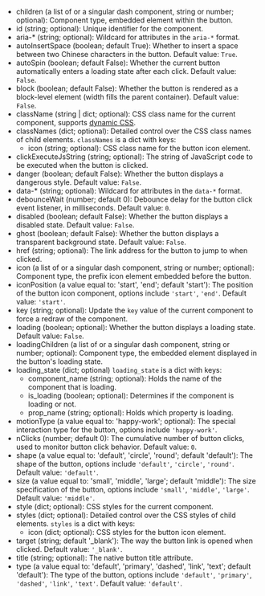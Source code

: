 - children (a list of or a singular dash component, string or number; optional):
  Component type, embedded element within the button.
- id (string; optional):
  Unique identifier for the component.
- aria-* (string; optional):
  Wildcard for attributes in the `aria-*` format.
- autoInsertSpace (boolean; default True):
  Whether to insert a space between two Chinese characters in the button. Default value: `True`.
- autoSpin (boolean; default False):
  Whether the current button automatically enters a loading state after each click. Default value: `False`.
- block (boolean; default False):
  Whether the button is rendered as a block-level element (width fills the parent container). Default value: `False`.
- className (string | dict; optional):
  CSS class name for the current component, supports [dynamic CSS](/advanced-classname).
- classNames (dict; optional):
  Detailed control over the CSS class names of child elements.
  `classNames` is a dict with keys:
  - icon (string; optional):
    CSS class name for the button icon element.
- clickExecuteJsString (string; optional):
  The string of JavaScript code to be executed when the button is clicked.
- danger (boolean; default False):
  Whether the button displays a dangerous style. Default value: `False`.
- data-* (string; optional):
  Wildcard for attributes in the `data-*` format.
- debounceWait (number; default 0):
  Debounce delay for the button click event listener, in milliseconds. Default value: `0`.
- disabled (boolean; default False):
  Whether the button displays a disabled state. Default value: `False`.
- ghost (boolean; default False):
  Whether the button displays a transparent background state. Default value: `False`.
- href (string; optional):
  The link address for the button to jump to when clicked.
- icon (a list of or a singular dash component, string or number; optional):
  Component type, the prefix icon element embedded before the button.
- iconPosition (a value equal to: 'start', 'end'; default 'start'):
  The position of the button icon component, options include `'start'`, `'end'`. Default value: `'start'`.
- key (string; optional):
  Update the `key` value of the current component to force a redraw of the component.
- loading (boolean; optional):
  Whether the button displays a loading state. Default value: `False`.
- loadingChildren (a list of or a singular dash component, string or number; optional):
  Component type, the embedded element displayed in the button's loading state.
- loading_state (dict; optional)
  `loading_state` is a dict with keys:
  - component_name (string; optional):
    Holds the name of the component that is loading.
  - is_loading (boolean; optional):
    Determines if the component is loading or not.
  - prop_name (string; optional):
    Holds which property is loading.
- motionType (a value equal to: 'happy-work'; optional):
  The special interaction type for the button, options include `'happy-work'`.
- nClicks (number; default 0):
  The cumulative number of button clicks, used to monitor button click behavior. Default value: `0`.
- shape (a value equal to: 'default', 'circle', 'round'; default 'default'):
  The shape of the button, options include `'default'`, `'circle'`, `'round'`. Default value: `'default'`.
- size (a value equal to: 'small', 'middle', 'large'; default 'middle'):
  The size specification of the button, options include `'small'`, `'middle'`, `'large'`. Default value: `'middle'`.
- style (dict; optional):
  CSS styles for the current component.
- styles (dict; optional):
  Detailed control over the CSS styles of child elements.
  `styles` is a dict with keys:
  - icon (dict; optional):
    CSS styles for the button icon element.
- target (string; default '_blank'):
  The way the button link is opened when clicked. Default value: `'_blank'`.
- title (string; optional):
  The native button title attribute.
- type (a value equal to: 'default', 'primary', 'dashed', 'link', 'text'; default 'default'):
  The type of the button, options include `'default'`, `'primary'`, `'dashed'`, `'link'`, `'text'`.
  Default value: `'default'`.
